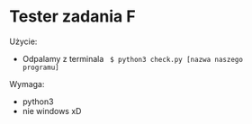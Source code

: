 # Tester zadania F

Użycie:
* Odpalamy z terminala <code> $ python3 check.py [nazwa naszego programu]</code>

Wymaga:
* python3
* nie windows xD